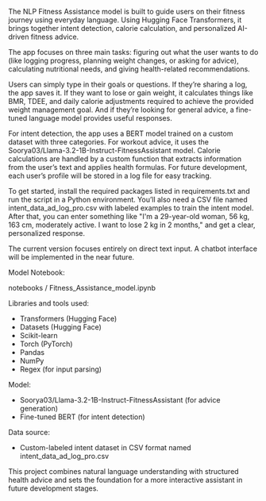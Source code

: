 The NLP Fitness Assistance model is built to guide users on their fitness journey using everyday language. Using Hugging Face Transformers, it brings together intent detection, calorie calculation, and personalized AI-driven fitness advice.

The app focuses on three main tasks: figuring out what the user wants to do (like logging progress, planning weight changes, or asking for advice), calculating nutritional needs, and giving health-related recommendations.

Users can simply type in their goals or questions. If they’re sharing a log, the app saves it. If they want to lose or gain weight, it calculates things like BMR, TDEE, and daily calorie adjustments required to achieve the provided weight management goal. And if they’re looking for general advice, a fine-tuned language model provides useful responses.

For intent detection, the app uses a BERT model trained on a custom dataset with three categories. For workout advice, it uses the Soorya03/Llama-3.2-1B-Instruct-FitnessAssistant model. Calorie calculations are handled by a custom function that extracts information from the user’s text and applies health formulas. For future development, each user’s profile will be stored in a log file for easy tracking.

To get started, install the required packages listed in requirements.txt and run the script in a Python environment. You’ll also need a CSV file named intent\_data\_ad\_log\_pro.csv with labeled examples to train the intent model. After that, you can enter something like "I'm a 29-year-old woman, 56 kg, 163 cm, moderately active. I want to lose 2 kg in 2 months," and get a clear, personalized response.

The current version focuses entirely on direct text input. A chatbot interface will be implemented in the near future.

Model Notebook:

notebooks / Fitness_Assistance_model.ipynb

Libraries and tools used:

- Transformers (Hugging Face)
- Datasets (Hugging Face)
- Scikit-learn
- Torch (PyTorch)
- Pandas
- NumPy
- Regex (for input parsing)

Model:

- Soorya03/Llama-3.2-1B-Instruct-FitnessAssistant (for advice generation)
- Fine-tuned BERT (for intent detection)

Data source:

- Custom-labeled intent dataset in CSV format named intent\_data\_ad\_log\_pro.csv

This project combines natural language understanding with structured health advice and sets the foundation for a more interactive assistant in future development stages.
